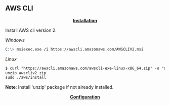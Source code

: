 ## AWS CLI

<P align=center> 
<B><U> Installation </U></B> 
</P>
Install AWS cli version 2.

*Windows*
```markdown
C:\> msiexec.exe /i https://awscli.amazonaws.com/AWSCLIV2.msi
```
*Linux*
```markdown
$ curl "https://awscli.amazonaws.com/awscli-exe-linux-x86_64.zip" -o "awscliv2.zip" 
unzip awscliv2.zip 
sudo ./aws/install
```
**Note**: Install 'unzip' package if not already installed.

<P align=center> 
<B><U> Configuration </U></B> 
</P>
